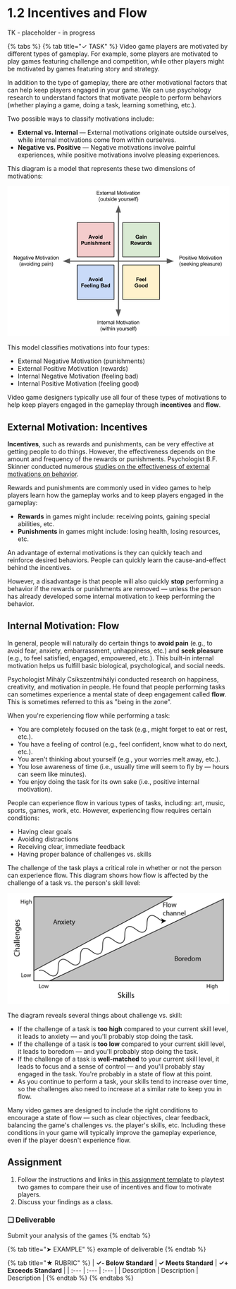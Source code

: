 # 1.2 Incentives and Flow

TK - placeholder - in progress

{% tabs %}
{% tab title="✓ TASK" %}
Video game players are motivated by different types of gameplay. For example, some players are motivated to play games featuring challenge and competition, while other players might be motivated by games featuring story and strategy.

In addition to the type of gameplay, there are other motivational factors that can help keep players engaged in your game. We can use psychology research to understand factors that motivate people to perform behaviors \(whether playing a game, doing a task, learning something, etc.\).

Two possible ways to classify motivations include:

* **External vs. Internal** — External motivations originate outside ourselves, while internal motivations come from within ourselves.
* **Negative vs. Positive** — Negative motivations involve painful experiences, while positive motivations involve pleasing experiences.

This diagram is a model that represents these two dimensions of motivations:

![](../../.gitbook/assets/internal-external-motivations.png)



This model classifies motivations into four types:

* External Negative Motivation \(punishments\)
* External Positive Motivation \(rewards\)
* Internal Negative Motivation \(feeling bad\)
* Internal Positive Motivation \(feeling good\)

Video game designers typically use all four of these types of motivations to help keep players engaged in the gameplay through **incentives** and **flow**.

## External Motivation:  Incentives

**Incentives**, such as rewards and punishments, can be very effective at getting people to do things. However, the effectiveness depends on the amount and frequency of the rewards or punishments. Psychologist B.F. Skinner conducted numerous [studies on the effectiveness of external motivations on behavior](https://www.simplypsychology.org/operant-conditioning.html).

Rewards and punishments are commonly used in video games to help players learn how the gameplay works and to keep players engaged in the gameplay:

* **Rewards** in games might include: receiving points, gaining special abilities, etc.
* **Punishments** in games might include: losing health, losing resources, etc.

An advantage of external motivations is they can quickly teach and reinforce desired behaviors. People can quickly learn the cause-and-effect behind the incentives.

However, a disadvantage is that people will also quickly **stop** performing a behavior if the rewards or punishments are removed — unless the person has already developed some internal motivation to keep performing the behavior.

## Internal Motivation: Flow

In general, people will naturally do certain things to **avoid pain** \(e.g., to avoid fear, anxiety, embarrassment, unhappiness, etc.\) and **seek pleasure** \(e.g., to feel satisfied, engaged, empowered, etc.\). This built-in internal motivation helps us fulfill basic biological, psychological, and social needs.

Psychologist Mihály Csíkszentmihályi conducted research on happiness, creativity, and motivation in people. He found that people performing tasks can sometimes experience a mental state of deep engagement called **flow**. This is sometimes referred to this as "being in the zone".

When you're experiencing flow while performing a task:

* You are completely focused on the task \(e.g., might forget to eat or rest, etc.\).
* You have a feeling of control \(e.g., feel confident, know what to do next, etc.\).
* You aren't thinking about yourself \(e.g., your worries melt away, etc.\).
* You lose awareness of time \(i.e., usually time will seem to fly by — hours can seem like minutes\).
* You enjoy doing the task for its own sake \(i.e., positive internal motivation\).

People can experience flow in various types of tasks, including: art, music, sports, games, work, etc. However, experiencing flow requires certain conditions:

* Having clear goals
* Avoiding distractions
* Receiving clear, immediate feedback
* Having proper balance of challenges vs. skills

The challenge of the task plays a critical role in whether or not the person can experience flow. This diagram shows how flow is affected by the challenge of a task vs. the person's skill level:

![](../../.gitbook/assets/flow-challenge-vs-skill.png)

The diagram reveals several things about challenge vs. skill:

* If the challenge of a task is **too high** compared to your current skill level, it leads to anxiety — and you'll probably stop doing the task.
* If the challenge of a task is **too low** compared to your current skill level, it leads to boredom — and you'll probably stop doing the task.
* If the challenge of a task is **well-matched** to your current skill level, it leads to focus and a sense of control — and you'll probably stay engaged in the task. You're probably in a state of flow at this point.
* As you continue to perform a task, your skills tend to increase over time, so the challenges also need to increase at a similar rate to keep you in flow.

Many video games are designed to include the right conditions to encourage a state of flow — such as clear objectives, clear feedback, balancing the game's challenges vs. the player's skills, etc. Including these conditions in your game will typically improve the gameplay experience, even if the player doesn't experience flow.

## Assignment

1. Follow the instructions and links in [this assignment template](https://docs.google.com/document/d/1DKCLOFFGj_s4OznDyzhbZ9bZlf04L7SZI3MNtQO-QRI) to playtest two games to compare their use of incentives and flow to motivate players.
2. Discuss your findings as a class.

### **❏ Deliverable**

Submit your analysis of the games
{% endtab %}

{% tab title="➤ EXAMPLE" %}
example of deliverable
{% endtab %}

{% tab title="★ RUBRIC" %}
| **✓- Below Standard** | **✓ Meets Standard** | **✓+ Exceeds Standard** |
| :--- | :--- | :--- |
| Description | Description | Description |
{% endtab %}
{% endtabs %}

